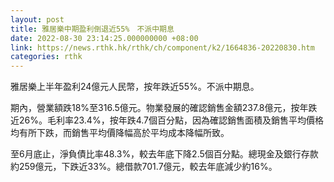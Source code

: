 ```yaml
---
layout: post
title: 雅居樂中期盈利倒退近55%　不派中期息
date: 2022-08-30 23:14:25.000000000 +08:00
link: https://news.rthk.hk/rthk/ch/component/k2/1664836-20220830.htm
categories: rthk
---
```


雅居樂上半年盈利24億元人民幣，按年跌近55%。不派中期息。

期內，營業額跌18%至316.5億元。物業發展的確認銷售金額237.8億元，按年跌近26%。毛利率23.4%，按年跌4.7個百分點，因為確認銷售面積及銷售平均價格均有所下跌，而銷售平均價降幅高於平均成本降幅所致。

至6月底止，淨負債比率48.3%，較去年底下降2.5個百分點。總現金及銀行存款約259億元，下跌近33%。總借款701.7億元，較去年底減少約16%。
